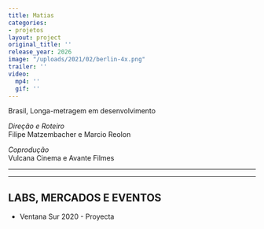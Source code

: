 ```yaml
---
title: Matias
categories:
- projetos
layout: project
original_title: ''
release_year: 2026
image: "/uploads/2021/02/berlin-4x.png"
trailer: ''
video:
  mp4: ''
  gif: ''
---
```


Brasil, Longa-metragem em desenvolvimento

_Direção e Roteiro_  
Filipe Matzembacher e Marcio Reolon

_Coprodução_  
Vulcana Cinema e Avante Filmes

---

---

## LABS, MERCADOS E EVENTOS

- Ventana Sur 2020 - Proyecta
